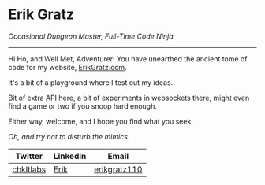 # Erik Gratz
_Occasional Dungeon Master, Full-Time Code Ninja_
***
Hi Ho, and Well Met, Adventurer! 
You have unearthed the ancient tome of code for my website, 
[ErikGratz.com](http://www.erikgratz.com).

It's a bit of a playground where I test out my ideas.

Bit of extra API here, a bit of experiments in websockets there, might even find a game or two if you snoop hard enough.

Either way, welcome, and I hope you find what you seek. 

_Oh, and try not to disturb the mimics._

|Twitter|Linkedin|Email|
|---|---|---|
|[chkltlabs](https://twitter.com/chkltlabs)|[Erik](https://www.linkedin.com/in/erik-gratz-126ba410b/)|[erikgratz110](mailto:erikgratz110@gmail.com)
